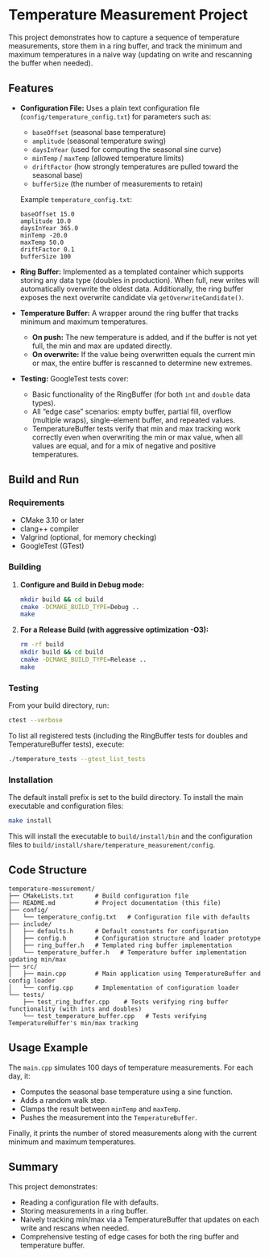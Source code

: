 # Temperature Measurement Project

This project demonstrates how to capture a sequence of temperature measurements, store them in a ring buffer, and track the minimum and maximum temperatures in a naive way (updating on write and rescanning the buffer when needed).

## Features

- **Configuration File:**
  Uses a plain text configuration file (`config/temperature_config.txt`) for parameters such as:
  - `baseOffset` (seasonal base temperature)
  - `amplitude` (seasonal temperature swing)
  - `daysInYear` (used for computing the seasonal sine curve)
  - `minTemp` / `maxTemp` (allowed temperature limits)
  - `driftFactor` (how strongly temperatures are pulled toward the seasonal base)
  - `bufferSize` (the number of measurements to retain)

  Example `temperature_config.txt`:
  ```
  baseOffset 15.0
  amplitude 10.0
  daysInYear 365.0
  minTemp -20.0
  maxTemp 50.0
  driftFactor 0.1
  bufferSize 100
  ```

- **Ring Buffer:**
  Implemented as a templated container which supports storing any data type (doubles in production). When full, new writes will automatically overwrite the oldest data. Additionally, the ring buffer exposes the next overwrite candidate via `getOverwriteCandidate()`.

- **Temperature Buffer:**
  A wrapper around the ring buffer that tracks minimum and maximum temperatures.
  - **On push:** The new temperature is added, and if the buffer is not yet full, the min and max are updated directly.
  - **On overwrite:** If the value being overwritten equals the current min or max, the entire buffer is rescanned to determine new extremes.

- **Testing:**
  GoogleTest tests cover:
  - Basic functionality of the RingBuffer (for both `int` and `double` data types).
  - All “edge case” scenarios: empty buffer, partial fill, overflow (multiple wraps), single-element buffer, and repeated values.
  - TemperatureBuffer tests verify that min and max tracking work correctly even when overwriting the min or max value, when all values are equal, and for a mix of negative and positive temperatures.

## Build and Run

### Requirements

- CMake 3.10 or later
- clang++ compiler
- Valgrind (optional, for memory checking)
- GoogleTest (GTest)

### Building

1. **Configure and Build in Debug mode:**
    ```bash
    mkdir build && cd build
    cmake -DCMAKE_BUILD_TYPE=Debug ..
    make
    ```

2. **For a Release Build (with aggressive optimization -O3):**
    ```bash
    rm -rf build
    mkdir build && cd build
    cmake -DCMAKE_BUILD_TYPE=Release ..
    make
    ```

### Testing

From your build directory, run:
```bash
ctest --verbose
```
To list all registered tests (including the RingBuffer tests for doubles and TemperatureBuffer tests), execute:
```bash
./temperature_tests --gtest_list_tests
```

### Installation

The default install prefix is set to the build directory. To install the main executable and configuration files:
```bash
make install
```
This will install the executable to `build/install/bin` and the configuration files to `build/install/share/temperature_measurement/config`.

## Code Structure

```
temperature-messurement/
├── CMakeLists.txt      # Build configuration file
├── README.md           # Project documentation (this file)
├── config/
│   └── temperature_config.txt   # Configuration file with defaults
├── include/
│   ├── defaults.h      # Default constants for configuration
│   ├── config.h        # Configuration structure and loader prototype
│   ├── ring_buffer.h   # Templated ring buffer implementation
│   └── temperature_buffer.h   # Temperature buffer implementation updating min/max
├── src/
│   ├── main.cpp        # Main application using TemperatureBuffer and config loader
│   └── config.cpp      # Implementation of configuration loader
└── tests/
    ├── test_ring_buffer.cpp    # Tests verifying ring buffer functionality (with ints and doubles)
    └── test_temperature_buffer.cpp   # Tests verifying TemperatureBuffer's min/max tracking
```

## Usage Example

The `main.cpp` simulates 100 days of temperature measurements. For each day, it:
- Computes the seasonal base temperature using a sine function.
- Adds a random walk step.
- Clamps the result between `minTemp` and `maxTemp`.
- Pushes the measurement into the `TemperatureBuffer`.

Finally, it prints the number of stored measurements along with the current minimum and maximum temperatures.

## Summary

This project demonstrates:
- Reading a configuration file with defaults.
- Storing measurements in a ring buffer.
- Naively tracking min/max via a TemperatureBuffer that updates on each write and rescans when needed.
- Comprehensive testing of edge cases for both the ring buffer and temperature buffer.
